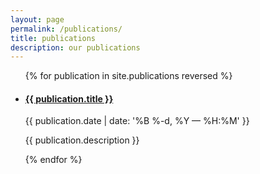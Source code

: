 ```yaml
---
layout: page
permalink: /publications/
title: publications
description: our publications
---
```


<!-- {% for project in site.publications %}

{% if project.redirect %}
<div class="project">
    <div class="thumbnail">
        <a href="{{ project.redirect }}" target="_blank">
        {% if project.img %}
        <img class="thumbnail" src="{{ project.img }}"/>
        {% else %}
        <div class="thumbnail blankbox"></div>
        {% endif %}    
        <span>
            <h1>{{ project.title }}</h1>
            <br/>
            <p>{{ project.description }}</p>
        </span>
        </a>
    </div>
</div>
{% else %}

<div class="project ">
    <div class="thumbnail">
        <a href="{{ site.baseurl }}{{ project.url }}">
        {% if project.img %}
        <img class="thumbnail" src="{{ project.img }}"/>
        {% else %}
        <div class="thumbnail blankbox"></div>
        {% endif %}    
        <span>
            <h1>{{ project.title }}</h1>
            <br/>
            <p>{{ project.description }}</p>
        </span>
        </a>
    </div>
</div>

{% endif %}

{% endfor %}
 -->

<ul class="post-list">
{% for publication in site.publications reversed %}
    <li>
        <h4><a class="person-title" href="{{ publication.url | prepend: site.baseurl }}">{{ publication.title }}</a></h4>
        <p class="post-meta">{{ publication.date | date: '%B %-d, %Y — %H:%M' }}</p>
            <p>{{ publication.description }}</p>
      </li>
{% endfor %}
</ul>